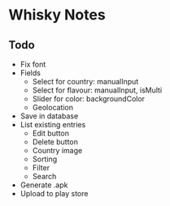 # Whisky Notes

## Todo

- Fix font
- Fields
  - Select for country: manualInput
  - Select for flavour: manualInput, isMulti
  - Slider for color: backgroundColor
  - Geolocation
- Save in database
- List existing entries
  - Edit button
  - Delete button
  - Country image
  - Sorting
  - Filter
  - Search
- Generate .apk
- Upload to play store

